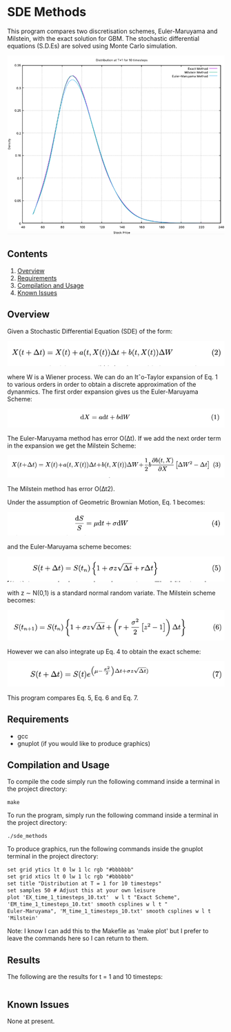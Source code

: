 # SDE Methods

This program compares two discretisation schemes, Euler-Maruyama and Milstein, with the exact solution for GBM. The 
stochastic differential equations (S.D.Es) are solved using Monte Carlo simulation.


![Screenshot](graphics/SDE_time_1_timesteps_10.png)

## Contents

1. [Overview](#overview)
2. [Requirements](#requirements)
3. [Compilation and Usage](#compilation-and-usage)
4. [Known Issues](#known-issues)

## Overview

Given a Stochastic Differential Equation (SDE) of the form:

![Screenshot](graphics/Eq.2.png)

where W is a Wiener process. We can do an Itˆo-Taylor expansion of Eq. 1 to various orders in order to obtain a discrete
approximation of the dynanmics. The first order expansion gives us the Euler-Maruyama Scheme:

![Screenshot](graphics/Eq.1.png)

The Euler-Maruyama method has error O(∆t). If we add the next order term
in the expansion we get the Milstein Scheme:

![Screenshot](graphics/Eq.3.png)

The Milstein method has error O(∆t2).

Under the assumption of Geometric Brownian Motion, Eq. 1 becomes:

![Screenshot](graphics/Eq.4.png)

and the Euler-Maruyama scheme becomes:

![Screenshot](graphics/Eq.5.png)

with z ∼ N(0,1) is a standard normal random variate. The Milstein scheme becomes:

![Screenshot](graphics/Eq.6.png)

However we can also integrate up Eq. 4 to obtain the exact scheme:

![Screenshot](graphics/Eq.7.png)

This program compares Eq. 5, Eq. 6 and Eq. 7.


## Requirements

- gcc
- gnuplot (if you would like to produce graphics)

## Compilation and Usage

To compile the code simply run the following command inside a terminal in the project directory:

```shell
make
```

To run the program, simply run the following command inside a terminal in the project directory:

```shell
./sde_methods
```

To produce graphics, run the following commands inside the gnuplot terminal in the project directory:

```shell
set grid ytics lt 0 lw 1 lc rgb "#bbbbbb"
set grid xtics lt 0 lw 1 lc rgb "#bbbbbb"
set title "Distribution at T = 1 for 10 timesteps"
set samples 50 # Adjust this at your own leisure
plot 'EX_time_1_timesteps_10.txt'  w l t "Exact Scheme", 'EM_time_1_timesteps_10.txt' smooth csplines w l t "
Euler-Maruyama", 'M_time_1_timesteps_10.txt' smooth csplines w l t 'Milstein'
```

Note: I know I can add this to the Makefile as 'make plot' but I prefer to leave the commands here so I can return to them.

## Results

The following are the results for t = 1 and 10 timesteps:

```shell

```


## Known Issues

None at present.
